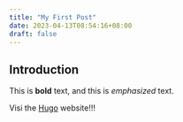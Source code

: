 ```yaml
---
title: "My First Post"
date: 2023-04-13T08:54:16+08:00
draft: false
---
```

## Introduction

This is **bold** text, and this is *emphasized* text.

Visi the [Hugo](https://gohugo.io) website!!!

